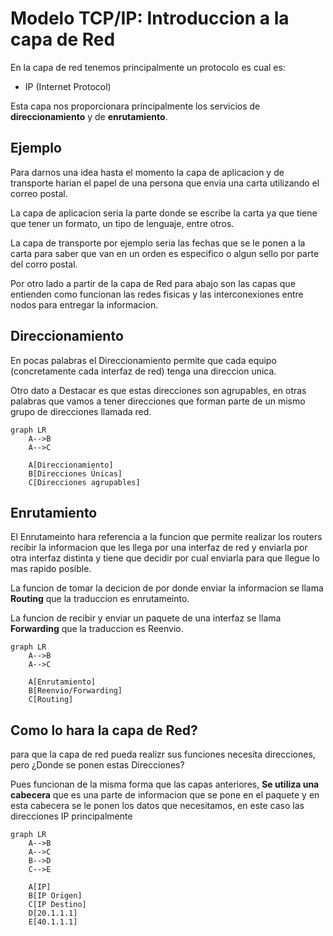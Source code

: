 # Modelo TCP/IP: Introduccion a la capa de Red

En la capa de red tenemos principalmente un protocolo es cual es:
* IP (Internet Protocol)

Esta capa nos proporcionara principalmente los servicios de **direccionamiento** y de **enrutamiento**.

## Ejemplo

Para darnos una idea hasta el momento la capa de aplicacion y de transporte harian el papel de una persona que envia una carta utilizando el correo postal.

La capa de aplicacion seria la parte donde se escribe la carta ya que tiene que tener un formato, un tipo de lenguaje, entre otros.

La capa de transporte por ejemplo seria las fechas que se le ponen a la carta para saber que van en un orden es especifico o algun sello por parte del corro postal.

Por otro lado a partir de la capa de Red para abajo son las capas que entienden como funcionan las redes fisicas y las interconexiones entre nodos para entregar la informacion.

## Direccionamiento

En pocas palabras el Direccionamiento permite que cada equipo (concretamente cada interfaz de red) tenga una direccion unica.

Otro dato a Destacar es que estas direcciones son agrupables, en otras palabras que vamos a tener direcciones que forman parte de un mismo grupo de direcciones llamada red.

```mermaid
graph LR
    A-->B
    A-->C

    A[Direccionamiento]
    B[Direcciones Únicas]
    C[Direcciones agrupables]
```


## Enrutamiento

El Enrutameinto hara referencia a la funcion que permite realizar los routers recibir la informacion que les llega por una interfaz de red y enviarla por otra interfaz distinta y tiene que decidir por cual enviarla para que llegue lo mas rapido posible.

La funcion de tomar la decicion de por donde enviar la informacion se llama **Routing** que la traduccion es enrutameinto.

La funcion de recibir y enviar un paquete de una interfaz se llama **Forwarding** que la traduccion es Reenvio.

```mermaid
graph LR
    A-->B
    A-->C

    A[Enrutamiento]
    B[Reenvio/Forwarding]
    C[Routing]

```

## Como lo hara la capa de Red?

para que la capa de red pueda realizr sus funciones necesita direcciones, pero ¿Donde se ponen estas Direcciones?

Pues funcionan de la misma forma que las capas anteriores, **Se utiliza una cabecera** que es una parte de informacion que se pone en el paquete y en esta cabecera se  le ponen los datos que necesitamos, en este caso las direcciones IP principalmente

```mermaid
graph LR
    A-->B
    A-->C
    B-->D
    C-->E

    A[IP]
    B[IP Origen]
    C[IP Destino]
    D[20.1.1.1]
    E[40.1.1.1]

```
